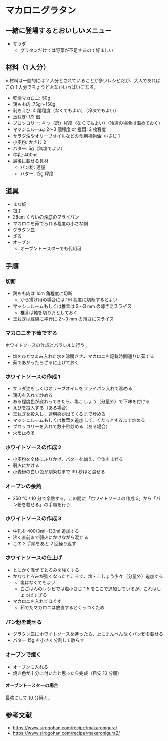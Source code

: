 # マカロニグラタン

## 一緒に登場するとおいしいメニュー

- サラダ
  - グラタンだけでは野菜が不足するので好ましい

## 材料（1 人分）

※ 材料は一般的には 2 人分とされていることが多いレシピだが、大人であればこの 1 人分でちょうどおなかいっぱいになる。 

- 乾燥マカロニ: 50g
- 鶏もも肉: 75g〜150g
- 剥きえび: 4 尾程度（なくてもよい）（冷凍でもよい）
- 玉ねぎ: 1/2 個
- ブロッコリー: 4 つ（房）程度（なくてもよい）（冷凍の場合は温めておく）
- マッシュルーム: 2〜3 個程度 or 椎茸: 2 枚程度
- サラダ油やオリーブオイルなどの食用植物油: 小さじ 1
- 小麦粉: 大さじ 2
- バター: 5g（無塩でよい）
- 牛乳: 400ml
- 最後に載せる具材
  - パン粉: 適量
  - バター: 15g 程度

## 道具

- まな板
- 包丁
- 26cm くらいの深底のフライパン
- マカロニを茹でられる程度の小さな鍋
- グラタン皿
- ざる
- オーブン
  - オーブントースターでも代用可

## 手順

### 切断

- 鶏もも肉は 1cm 角程度に切断
  - から揚げ用の場合には 1/6 程度に切断するとよい
- マッシュルームもしくは椎茸は 2〜3 mm の薄さにスライス
  - 椎茸は軸を切りおとしておく
- 玉ねぎは緯線に平行に 2〜3 mm の薄さにスライス

### マカロニを下茹でする

ホワイトソースの作成とパラレルに行う。

- 塩をひとつまみ入れた水を沸騰させ、マカロニを記載時間通りに茹でる
- 茹であがったらざるに上げておく

### ホワイトソースの作成 1

- サラダ油もしくはオリーブオイルをフライパン入れて温める
- 鶏肉を入れて炒める
- ある程度色が変わってきたら、塩こしょう（分量外）で下味を付ける
- えびを投入する（ある場合）
- 玉ねぎを投入し、透明感が出てくるまで炒める
- マッシュルームもしくは椎茸を追加して、くたっとするまで炒める
- ブロッコリーを入れて数十秒炒める（ある場合）
- 火を止める

### ホワイトソースの作成 2

- 小麦粉を全体にふりかけ、バターを加え、全体をまぜる
- 弱火にかける
- 小麦粉の白い色が馴染むまで 30 秒ほど混ぜる

### オーブンの余熱

- 250 ℃ / 10 分で余熱する。この間に「ホワイトソースの作成 3」から「パン粉を載せる」の手順を行う

### ホワイトソースの作成 3

- 牛乳を 400/3ml=133ml 追加する
- 沸く直前まで弱火にかけながら混ぜる
- この 2 手順をあと 2 回繰り返す

### ホワイトソースの仕上げ

- とにかく混ぜてとろみを強くする
- かなりとろみが強くなったところで、塩・こしょう少々（分量外）追加する
  - 塩はなくてもよい
  - 白ごはんのレシピでは塩小さじ 1.5 をここで追加しているが、これはしょっぱすぎる
- マカロニを入れてほぐす
  - 茹でたマカロニは放置するとくっつくため

### パン粉を載せる

- グラタン皿にホワイトソースを持ったら、上にまんべんなくパン粉を載せる
- バター 15g を小さく分割して散らす

### オーブンで焼く

- オーブンに入れる
- 焼き色が十分に付いたと思ったら完成（目安 10 分弱）

#### オーブントースターの場合

最強にして 10 分焼く。

## 参考文献

- https://www.sirogohan.com/recipe/makaronigura/
- https://www.sirogohan.com/recipe/makaronigura2/
  